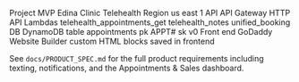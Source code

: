 Project MVP Edina Clinic Telehealth
Region us east 1
API API Gateway HTTP API
Lambdas telehealth_appointments_get telehealth_notes unified_booking
DB DynamoDB table appointments pk APPT#<id> sk v0
Front end GoDaddy Website Builder custom HTML blocks saved in frontend

See `docs/PRODUCT_SPEC.md` for the full product requirements including texting, notifications, and the Appointments & Sales dashboard.
